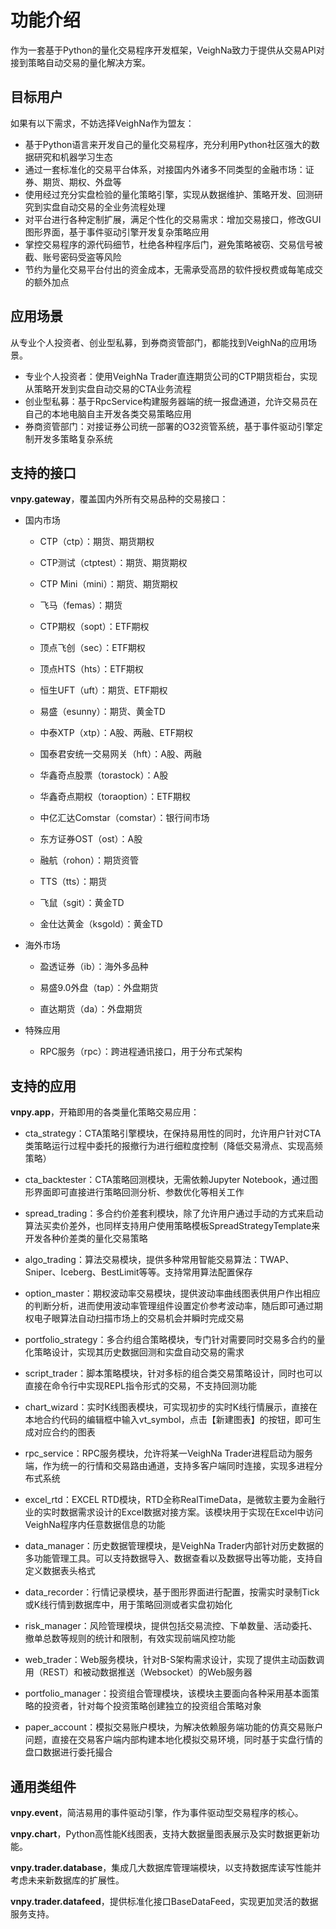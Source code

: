 # 功能介绍

作为一套基于Python的量化交易程序开发框架，VeighNa致力于提供从交易API对接到策略自动交易的量化解决方案。

## 目标用户

如果有以下需求，不妨选择VeighNa作为盟友：

* 基于Python语言来开发自己的量化交易程序，充分利用Python社区强大的数据研究和机器学习生态
* 通过一套标准化的交易平台体系，对接国内外诸多不同类型的金融市场：证券、期货、期权、外盘等
* 使用经过充分实盘检验的量化策略引擎，实现从数据维护、策略开发、回测研究到实盘自动交易的全业务流程处理
* 对平台进行各种定制扩展，满足个性化的交易需求：增加交易接口，修改GUI图形界面，基于事件驱动引擎开发复杂策略应用
* 掌控交易程序的源代码细节，杜绝各种程序后门，避免策略被窃、交易信号被截、账号密码受盗等风险
* 节约为量化交易平台付出的资金成本，无需承受高昂的软件授权费或每笔成交的额外加点


## 应用场景

从专业个人投资者、创业型私募，到券商资管部门，都能找到VeighNa的应用场景。

* 专业个人投资者：使用VeighNa Trader直连期货公司的CTP期货柜台，实现从策略开发到实盘自动交易的CTA业务流程
* 创业型私募：基于RpcService构建服务器端的统一报盘通道，允许交易员在自己的本地电脑自主开发各类交易策略应用
* 券商资管部门：对接证券公司统一部署的O32资管系统，基于事件驱动引擎定制开发多策略复杂系统


## 支持的接口

**vnpy.gateway**，覆盖国内外所有交易品种的交易接口：

* 国内市场

  * CTP（ctp）：期货、期货期权

  * CTP测试（ctptest）：期货、期货期权

  * CTP Mini（mini）：期货、期货期权

  * 飞马（femas）：期货

  * CTP期权（sopt）：ETF期权

  * 顶点飞创（sec）：ETF期权

  * 顶点HTS（hts）：ETF期权

  * 恒生UFT（uft）：期货、ETF期权

  * 易盛（esunny）：期货、黄金TD

  * 中泰XTP（xtp）：A股、两融、ETF期权

  * 国泰君安统一交易网关（hft）：A股、两融

  * 华鑫奇点股票（torastock）：A股

  * 华鑫奇点期权（toraoption）：ETF期权

  * 中亿汇达Comstar（comstar）：银行间市场

  * 东方证券OST（ost）：A股

  * 融航（rohon）：期货资管

  * TTS（tts）：期货

  * 飞鼠（sgit）：黄金TD

  * 金仕达黄金（ksgold）：黄金TD

* 海外市场

  * 盈透证券（ib）：海外多品种

  * 易盛9.0外盘（tap）：外盘期货

  * 直达期货（da）：外盘期货

* 特殊应用

  * RPC服务（rpc）：跨进程通讯接口，用于分布式架构


## 支持的应用

**vnpy.app**，开箱即用的各类量化策略交易应用：

* cta_strategy：CTA策略引擎模块，在保持易用性的同时，允许用户针对CTA类策略运行过程中委托的报撤行为进行细粒度控制（降低交易滑点、实现高频策略）

* cta_backtester：CTA策略回测模块，无需依赖Jupyter Notebook，通过图形界面即可直接进行策略回测分析、参数优化等相关工作

* spread_trading：多合约价差套利模块，除了允许用户通过手动的方式来启动算法买卖价差外，也同样支持用户使用策略模板SpreadStrategyTemplate来开发各种价差类的量化交易策略

* algo_trading：算法交易模块，提供多种常用智能交易算法：TWAP、Sniper、Iceberg、BestLimit等等。支持常用算法配置保存

* option_master：期权波动率交易模块，提供波动率曲线图表供用户作出相应的判断分析，进而使用波动率管理组件设置定价参考波动率，随后即可通过期权电子眼算法自动扫描市场上的交易机会并瞬时完成交易

* portfolio_strategy：多合约组合策略模块，专门针对需要同时交易多合约的量化策略设计，实现其历史数据回测和实盘自动交易的需求

* script_trader：脚本策略模块，针对多标的组合类交易策略设计，同时也可以直接在命令行中实现REPL指令形式的交易，不支持回测功能

* chart_wizard：实时K线图表模块，可实现初步的实时K线行情展示，直接在本地合约代码的编辑框中输入vt_symbol，点击【新建图表】的按钮，即可生成对应合约的图表

* rpc_service：RPC服务模块，允许将某一VeighNa Trader进程启动为服务端，作为统一的行情和交易路由通道，支持多客户端同时连接，实现多进程分布式系统

* excel_rtd：EXCEL RTD模块，RTD全称RealTimeData，是微软主要为金融行业的实时数据需求设计的Excel数据对接方案。该模块用于实现在Excel中访问VeighNa程序内任意数据信息的功能

* data_manager：历史数据管理模块，是VeighNa Trader内部针对历史数据的多功能管理工具。可以支持数据导入、数据查看以及数据导出等功能，支持自定义数据表头格式

* data_recorder：行情记录模块，基于图形界面进行配置，按需实时录制Tick或K线行情到数据库中，用于策略回测或者实盘初始化

* risk_manager：风险管理模块，提供包括交易流控、下单数量、活动委托、撤单总数等规则的统计和限制，有效实现前端风控功能

* web_trader：Web服务模块，针对B-S架构需求设计，实现了提供主动函数调用（REST）和被动数据推送（Websocket）的Web服务器

* portfolio_manager：投资组合管理模块，该模块主要面向各种采用基本面策略的投资者，针对每个投资策略创建独立的投资组合策略对象

* paper_account：模拟交易账户模块，为解决依赖服务端功能的仿真交易账户问题，直接在交易客户端内部构建本地化模拟交易环境，同时基于实盘行情的盘口数据进行委托撮合


## 通用类组件

**vnpy.event**，简洁易用的事件驱动引擎，作为事件驱动型交易程序的核心。

**vnpy.chart**，Python高性能K线图表，支持大数据量图表展示及实时数据更新功能。

**vnpy.trader.database**，集成几大数据库管理端模块，以支持数据库读写性能并考虑未来新数据库的扩展性。

**vnpy.trader.datafeed**，提供标准化接口BaseDataFeed，实现更加灵活的数据服务支持。
